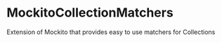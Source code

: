 # MockitoCollectionMatchers
Extension of Mockito that provides easy to use matchers for Collections
